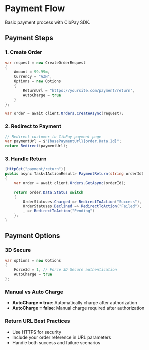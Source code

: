# Payment Flow

Basic payment process with CibPay SDK.


## Payment Steps

### 1. Create Order

```csharp
var request = new CreateOrderRequest
{
    Amount = 99.99m,
    Currency = "AZN",
    Options = new Options
    {
        ReturnUrl = "https://yoursite.com/payment/return",
        AutoCharge = true
    }
};

var order = await client.Orders.CreateAsync(request);
```

### 2. Redirect to Payment

```csharp
// Redirect customer to CibPay payment page
var paymentUrl = $"{basePaymentUrl}{order.Data.Id}";
return Redirect(paymentUrl);
```

### 3. Handle Return

```csharp
[HttpGet("payment/return")]
public async Task<IActionResult> PaymentReturn(string orderId)
{
    var order = await client.Orders.GetAsync(orderId);
    
    return order.Data.Status switch
    {
        OrderStatuses.Charged => RedirectToAction("Success"),
        OrderStatuses.Declined => RedirectToAction("Failed"),
        _ => RedirectToAction("Pending")
    };
}
```

## Payment Options

### 3D Secure
```csharp
var options = new Options
{
    Force3d = 1, // Force 3D Secure authentication
    AutoCharge = true
};
```

### Manual vs Auto Charge
- **AutoCharge = true**: Automatically charge after authorization
- **AutoCharge = false**: Manual charge required after authorization


### Return URL Best Practices
- Use HTTPS for security
- Include your order reference in URL parameters
- Handle both success and failure scenarios


